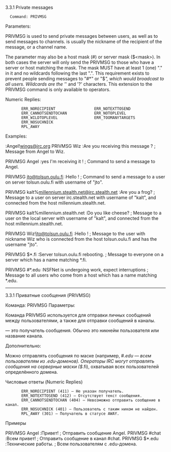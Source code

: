 3.3.1 Private messages

      Command: PRIVMSG
   Parameters: <msgtarget> <text to be sent>

   PRIVMSG is used to send private messages between users, as well as to
   send messages to channels.  <msgtarget> is usually the nickname of
   the recipient of the message, or a channel name.

   The <msgtarget> parameter may also be a host mask (#<mask>) or server
   mask ($<mask>).  In both cases the server will only send the PRIVMSG
   to those who have a server or host matching the mask.  The mask MUST
   have at least 1 (one) "." in it and no wildcards following the last
   ".".  This requirement exists to prevent people sending messages to
   "#*" or "$*", which would broadcast to all users.  Wildcards are the
   '*' and '?'  characters.  This extension to the PRIVMSG command is
   only available to operators.

   Numeric Replies:

           ERR_NORECIPIENT                 ERR_NOTEXTTOSEND
           ERR_CANNOTSENDTOCHAN            ERR_NOTOPLEVEL
           ERR_WILDTOPLEVEL                ERR_TOOMANYTARGETS
           ERR_NOSUCHNICK
           RPL_AWAY

   Examples:

   :Angel!wings@irc.org PRIVMSG Wiz :Are you receiving this message ?
                                   ; Message from Angel to Wiz.

   PRIVMSG Angel :yes I'm receiving it !
                                   ; Command to send a message to Angel.

   PRIVMSG jto@tolsun.oulu.fi :Hello !
                                   ; Command to send a message to a user
                                   on server tolsun.oulu.fi with
                                   username of "jto".

   PRIVMSG kalt%millennium.stealth.net@irc.stealth.net :Are you a frog?
                                   ; Message to a user on server
                                   irc.stealth.net with username of
                                   "kalt", and connected from the host
                                   millennium.stealth.net.

   PRIVMSG kalt%millennium.stealth.net :Do you like cheese?
                                   ; Message to a user on the local
                                   server with username of "kalt", and
                                   connected from the host
                                   millennium.stealth.net.

   PRIVMSG Wiz!jto@tolsun.oulu.fi :Hello !
                                   ; Message to the user with nickname
                                   Wiz who is connected from the host
                                   tolsun.oulu.fi and has the username
                                   "jto".

   PRIVMSG $*.fi :Server tolsun.oulu.fi rebooting.
                                   ; Message to everyone on a server
                                   which has a name matching *.fi.

   PRIVMSG #*.edu :NSFNet is undergoing work, expect interruptions
                                   ; Message to all users who come from
                                   a host which has a name matching
                                   *.edu.
_____________________________________________________________________________________________________________________
3.3.1 Приватные сообщения (PRIVMSG)

Команда: PRIVMSG
   Параметры: <msgtarget> <text to be sent>

   Команда PRIVMSG используется для отправки личных сообщений между пользователями, а также для отправки сообщений в каналы.

   <msgtarget> — это получатель сообщения. Обычно это никнейм пользователя или название канала.

   Дополнительно:

   Можно отправлять сообщения по маске (например, #*.edu — всем пользователям из .edu-доменов).
   Операторы IRC могут отправлять сообщения на серверные маски ($*.fi), охватывая всех пользователей определённого домена.

   Числовые ответы (Numeric Replies)

           ERR_NORECIPIENT (411) — Не указан получатель.
           ERR_NOTEXTTOSEND (412) — Отсутствует текст сообщения.
           ERR_CANNOTSENDTOCHAN (404) — Невозможно отправить сообщение в канал.
           ERR_NOSUCHNICK (401) — Пользователь с таким ником не найден.
           RPL_AWAY (301) — Получатель в статусе AWAY.

   Примеры

   PRIVMSG Angel :Привет! ; Отправить сообщение Angel.
   PRIVMSG #chat :Всем привет! ; Отправить сообщение в канал #chat.
   PRIVMSG $*.edu :Технические работы. ; Всем пользователям с .edu-домена.
